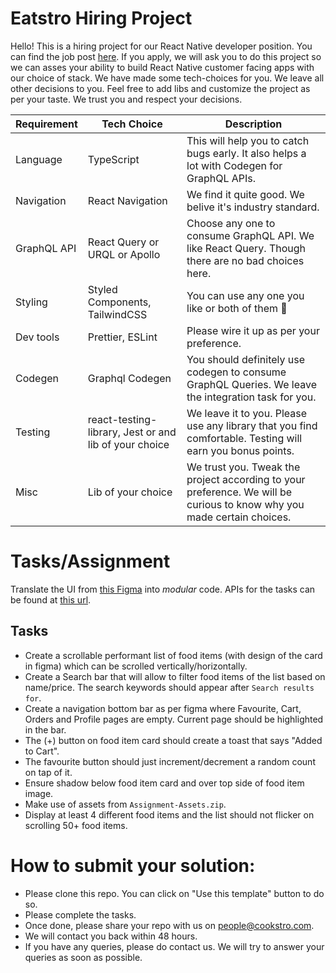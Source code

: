 # Eatstro Hiring Project

Hello! This is a hiring project for our React Native developer position. You can find the job post [here](https://www.linkedin.com/jobs/view/3176111675).
If you apply, we will ask you to do this project so we can asses your ability to build React Native customer facing apps with our choice of stack. We have made some tech-choices for you. We leave all other decisions to you. Feel free to add libs and customize the project as per your taste. We trust you and respect your decisions.

| Requirement | Tech Choice                                           | Description                                                                                                            |
| ----------- | ----------------------------------------------------- | ---------------------------------------------------------------------------------------------------------------------- |
| Language    | TypeScript                                            | This will help you to catch bugs early. It also helps a lot with Codegen for GraphQL APIs.                             |
| Navigation  | React Navigation                                      | We find it quite good. We belive it's industry standard.                                                               |
| GraphQL API | React Query or URQL or Apollo                         | Choose any one to consume GraphQL API. We like React Query. Though there are no bad choices here.                      |
| Styling     | Styled Components, TailwindCSS                        | You can use any one you like or both of them 🙂                                                                        |
| Dev tools   | Prettier, ESLint                                      | Please wire it up as per your preference.                                                                              |
| Codegen     | Graphql Codegen                                       | You should definitely use codegen to consume GraphQL Queries. We leave the integration task for you.                   |
| Testing     | react-testing-library, Jest or and lib of your choice | We leave it to you. Please use any library that you find comfortable. Testing will earn you bonus points.              |
| Misc        | Lib of your choice                                    | We trust you. Tweak the project according to your preference. We will be curious to know why you made certain choices. |

# Tasks/Assignment

Translate the UI from [this Figma](https://www.figma.com/file/hlgqHKF9mwWrL6e7Lej7yo/Cookstro-Hiring) into _modular_ code.
APIs for the tasks can be found at [this url](https://mockend.com/lakhanmandloi/fake-api/graphql).

## Tasks

- Create a scrollable performant list of food items (with design of the card in figma) which can be scrolled vertically/horizontally.
- Create a Search bar that will allow to filter food items of the list based on name/price. The search keywords should appear after `Search results for`.
- Create a navigation bottom bar as per figma where Favourite, Cart, Orders and Profile pages are empty. Current page should be highlighted in the bar.
- The (+) button on food item card should create a toast that says "Added to Cart".
- The favourite button should just increment/decrement a random count on tap of it.
- Ensure shadow below food item card and over top side of food item image.
- Make use of assets from `Assignment-Assets.zip`.
- Display at least 4 different food items and the list should not flicker on scrolling 50+ food items.

# How to submit your solution:

- Please clone this repo. You can click on "Use this template" button to do so.
- Please complete the tasks.
- Once done, please share your repo with us on [people@cookstro.com](mailto:people@cookstro.com).
- We will contact you back within 48 hours.
- If you have any queries, please do contact us. We will try to answer your queries as soon as possible.
